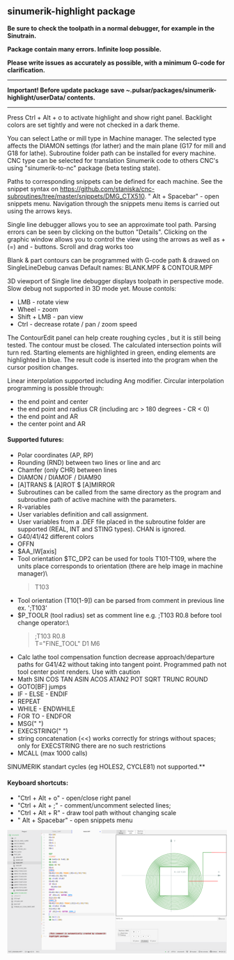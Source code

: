 ## sinumerik-highlight package


**Be sure to check the toolpath in a normal debugger, for example in the Sinutrain.**

**Package contain many errors. Infinite loop possible.**

**Please write issues as accurately as possible, with a minimum G-code for clarification.**

***
**Important! Before update package save ~.pulsar/packages/sinumerik-highlight/userData/ contents.**

***
Press Ctrl + Alt + o to activate highlight and show right panel.
Backlight colors are set tightly and were not checked in a dark theme.

You can select Lathe or mill type in Machine manager. The selected type affects the DIAMON settings (for lather) and the main plane (G17 for mill and G18 for lathe).
Subroutine folder path can be installed for every machine. CNC type can be selected for translation Sinumerik code to others CNC's using "sinumerik-to-nc" package (beta testing state).

Paths to corresponding snippets can be defined for each machine. 
See the snippet syntax on https://github.com/staniska/cnc-subroutines/tree/master/snippets/DMG_CTX510. " Alt + Spacebar" - open snippets menu. Navigation through the snippets 
menu items is carried out using the arrows keys. 

Single line debugger allows you to see an approximate tool path.
Parsing errors can be seen by clicking on the button "Details".
Clicking on the graphic window allows you to control the view using the arrows as well as + (=) and - buttons.
Scroll and drag works too

Blank & part contours can be programmed with G-code path & drawed on SingleLineDebug canvas
Default names: BLANK.MPF & CONTOUR.MPF

3D viewport of Single line debugger displays toolpath in perspective mode.
Slow debug not supported in 3D mode yet. Mouse contols:
- LMB - rotate view
- Wheel - zoom
- Shift + LMB - pan view
- Ctrl - decrease rotate / pan / zoom speed

The ContourEdit panel can help create roughing cycles ,
but it is still being tested. The contour must be closed.
The calculated intersection points will turn red. 
Starting elements are highlighted in green, ending elements 
are highlighted in blue. The result code is inserted into
the program when the cursor position changes.

Linear interpolation supported including Ang modifier.
Circular interpolation programming is possible through:
- the end point and center
- the end point and radius CR (including arc > 180 degrees - CR < 0)
- the end point and AR
- the center point and AR

#### Supported futures:
- Polar coordinates (AP, RP)
- Rounding (RND) between two lines or line and arc
- Chamfer (only CHR) between lines
- DIAMON / DIAMOF / DIAM90
- [A]TRANS & [A]ROT $ [A]MIRROR
- Subroutines can be called from the same directory as the program and subroutine path of active machine with the parameters.
- R-variables
- User variables definition and call assignment.
- User variables from a .DEF file placed in the subroutine folder are supported (REAL, INT and STING types). CHAN is ignored.
- G40/41/42 different colors
- OFFN
- $AA_IW[axis]
- Tool orientation $TC_DP2 can be used for tools T101-T109, where the units place corresponds to orientation (there are help image in machine manager)\
  >T103
- Tool orientation (T10[1-9]) can be parsed from comment in previous line ex. ';T103'
- $P_TOOLR (tool radius) set as comment line e.g. ;T103 R0.8 before tool change operator:\
  >;T103 R0.8\
  T="FINE_TOOL" D1 M6
- Calc lathe tool compensation function decrease approach/departure paths for G41/42 without taking into tangent point. 
  Programmed path not tool center point renders. Use with caution
- Math SIN COS TAN ASIN ACOS ATAN2 POT SQRT TRUNC ROUND
- GOTO[BF] jumps
- IF - ELSE - ENDIF
- REPEAT
- WHILE - ENDWHILE
- FOR TO  - ENDFOR
- MSG(" ") 
- EXECSTRING(" ")
- string concatenation (<<) works correctly for strings without spaces; only for EXECSTRING there are no such restrictions
- MCALL (max 1000 calls)

SINUMERIK standart cycles (eg HOLES2, CYCLE81) not supported.**



#### Keyboard shortcuts:
- "Ctrl + Alt + o" - open/close right panel
- "Ctrl + Alt + ;" - comment/uncomment selected lines;<br>
- "Ctrl + Alt + R" - draw tool path without changing scale
- " Alt + Spacebar" - open snippets menu

![A screenshot of your package](images/Screenshot_1.png)
